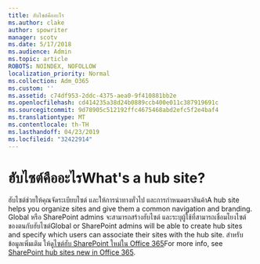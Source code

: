 ```yaml
---
title: ฮับไซต์คืออะไร
ms.author: clake
author: spowriter
manager: scotv
ms.date: 5/17/2018
ms.audience: Admin
ms.topic: article
ROBOTS: NOINDEX, NOFOLLOW
localization_priority: Normal
ms.collection: Adm_O365
ms.custom: ''
ms.assetid: c74df953-2ddc-4375-aea0-9f410881bb2e
ms.openlocfilehash: cd414235a38d24b0889ccb400e011c387919691c
ms.sourcegitcommit: 9d78905c512192ffc4675468abd2efc5f2e4baf4
ms.translationtype: MT
ms.contentlocale: th-TH
ms.lasthandoff: 04/23/2019
ms.locfileid: "32422914"
---
```

# <a name="whats-a-hub-site"></a><span data-ttu-id="708d3-102">ฮับไซต์คืออะไร</span><span class="sxs-lookup"><span data-stu-id="708d3-102">What's a hub site?</span></span>

<span data-ttu-id="708d3-103">ฮับไซต์ช่วยให้คุณจัดระเบียบไซต์ และให้การนำทางทั่วไป และการกำหนดตราสินค้า</span><span class="sxs-lookup"><span data-stu-id="708d3-103">A hub site helps you organize sites and give them a common navigation and branding.</span></span> <span data-ttu-id="708d3-104">Global หรือ SharePoint admins จะสามารถสร้างฮับไซต์ และระบุผู้ใช้ที่สามารถเชื่อมโยงไซต์ของตนกับฮับไซต์</span><span class="sxs-lookup"><span data-stu-id="708d3-104">Global or SharePoint admins will be able to create hub sites and specify which users can associate their sites with the hub site.</span></span> <span data-ttu-id="708d3-105">สำหรับข้อมูลเพิ่มเติม ให้ดู[ไซต์ฮับ SharePoint ใหม่ใน Office 365](https://go.microsoft.com/fwlink/?linkid=869388)</span><span class="sxs-lookup"><span data-stu-id="708d3-105">For more info, see [SharePoint hub sites new in Office 365](https://go.microsoft.com/fwlink/?linkid=869388).</span></span>
  

